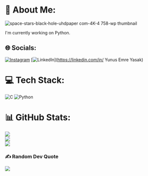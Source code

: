 # 💫 About Me:

![space-stars-black-hole-uhdpaper com-4K-4 758-wp thumbnail](https://github.com/user-attachments/assets/514038cd-138a-4d3c-aad1-b873f80d61e6)



I'm currently working on Python.


## 🌐 Socials:
[![Instagram](https://img.shields.io/badge/Instagram-%23E4405F.svg?logo=Instagram&logoColor=white)](https://instagram.com/y.emreysk) [![LinkedIn](https://img.shields.io/badge/LinkedIn-%230077B5.svg?logo=linkedin&logoColor=white)](https://linkedin.com/in/     Yunus Emre Yasak) 

# 💻 Tech Stack:
![C](https://img.shields.io/badge/c-%2300599C.svg?style=for-the-badge&logo=c&logoColor=white) ![Python](https://img.shields.io/badge/python-3670A0?style=for-the-badge&logo=python&logoColor=ffdd54)
# 📊 GitHub Stats:
![](https://github-readme-stats.vercel.app/api?username=yeysk&theme=solarized-dark&hide_border=false&include_all_commits=false&count_private=false)<br/>
![](https://github-readme-streak-stats.herokuapp.com/?user=yeysk&theme=solarized-dark&hide_border=false)<br/>
![](https://github-readme-stats.vercel.app/api/top-langs/?username=yeysk&theme=solarized-dark&hide_border=false&include_all_commits=false&count_private=false&layout=compact)

### ✍️ Random Dev Quote
![](https://quotes-github-readme.vercel.app/api?type=horizontal&theme=tokyonight)

<!-- Proudly created with GPRM ( https://gprm.itsvg.in ) -->
